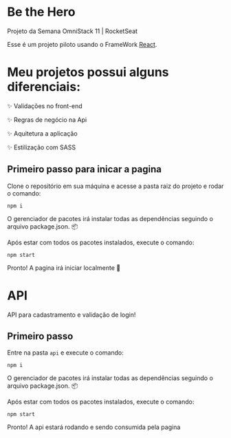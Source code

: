 # Be the Hero
Projeto da Semana OmniStack 11 | RocketSeat

Esse é um projeto piloto usando o FrameWork [React](https://reactjs.org).

# Meu projetos possui alguns diferenciais:

:sparkles: Validações no front-end

:sparkles: Regras de negócio na Api

:sparkles: Aquitetura a aplicação

:sparkles: Estilização com SASS


## Primeiro passo para inicar a pagina

Clone o repositório em sua máquina e acesse a pasta raiz do projeto e rodar o comando:

```shell
npm i
```

O gerenciador de pacotes irá instalar todas as dependências seguindo o arquivo package.json. :package:

Após estar com todos os pacotes instalados, execute o comando:

```shell
npm start
```
Pronto! A pagina irá iniciar localmente :rocket:

# API 
API para cadastramento e validação de login!

## Primeiro passo

Entre na pasta `api` e execute o comando:

```shell
npm i 
```
O gerenciador de pacotes irá instalar todas as dependências seguindo o arquivo package.json. :package:

Após estar com todos os pacotes instalados, execute o comando:

```shell
npm start 
```

Pronto! A api estará rodando e sendo consumida pela pagina


